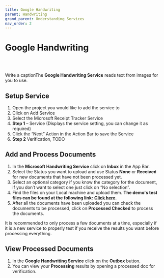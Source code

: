 ```yaml
---
title: Google Handwriting
parent: Handwriting
grand_parent: Understanding Services
nav_order: 2
---
```


# Google Handwriting



​

<figure><img src="https://files.gitbook.com/v0/b/gitbook-x-prod.appspot.com/o/spaces%2FMzYsSmbYSaAClhyQ3m6Z%2Fuploads%2F0KtXWJkkQe9e6h9nVgwP%2Fimage.png?alt=media&#x26;token=1f5ae484-5e83-432e-99dd-c15a1e26951a" alt=""><figcaption></figcaption></figure>

Write a caption​The **Google Handwriting Service** reads text from images for you to use.

## Setup Service <a href="#setup-service" id="setup-service"></a>

1. Open the project you would like to add the service to
2. Click on Add Service
3. Select the Microsoft Receipt Tracker Service
4. **Step 1** – Service (Displays the service setting, you can change it as required)
5. Click the “Next” Action in the Action Bar to save the Service
6. **Step 2** Verification, TODO

## Add and Process Documents <a href="#add-and-process-documents" id="add-and-process-documents"></a>

1. In the **Microsoft Handwriting Service** click on **Inbox** in the App Bar.
2. Select the Status you want to upload and use Status **None** or **Received** for new documents that have not been processed yet.
3. Select an optional category if you know the category for the document, if you don’t want to select one just click on “No selection”.
4. Find the files on your Local machine and upload them. **The demo's test files can be found at the following link:** [**Click here**](https://larchold-my.sharepoint.com/:u:/g/personal/jannie\_larcai\_com/Ec-\_k8RmUqNAv6WgCgwItfcBTRp1Gk0V6OeyTj2S3SIUQg?e=EquxX9)**.**
5. After all the documents have been uploaded you can check the documents to be processed, click on **Processed Checked** to process the documents.

It is recommended to only process a few documents at a time, especially if it is a new service to properly test if you receive the results you want before processing everything.

## View Processed Documents <a href="#view-processed-documents" id="view-processed-documents"></a>

1. In the **Google Handwriting Service** click on the **Outbox** button.
2. You can view your **Processing** results by opening a processed doc for verification.

